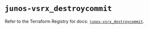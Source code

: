 # `junos-vsrx_destroycommit`

Refer to the Terraform Registry for docs: [`junos-vsrx_destroycommit`](https://registry.terraform.io/providers/juniper/junos-vsrx/20.32.106/docs/resources/destroycommit).
